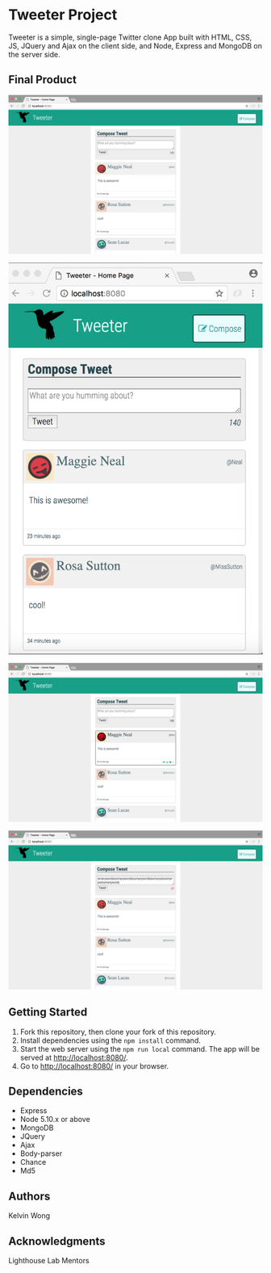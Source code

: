 # Tweeter Project

Tweeter is a simple, single-page Twitter clone App built with HTML, CSS, JS, JQuery and Ajax on the client side, and Node, Express and MongoDB on the server side.

## Final Product
!["Screenshot of tweeter"](https://github.com/kelvin8wong/tweeter/blob/master/docs/tweeter.png?raw=true)

!["Screenshot of responsive function"](https://github.com/kelvin8wong/tweeter/blob/master/docs/responsive.png?raw=true)

!["Screenshot of like function"](https://github.com/kelvin8wong/tweeter/blob/master/docs/likes.png?raw=true)

!["Screenshot of character-counting function"](https://github.com/kelvin8wong/tweeter/blob/master/docs/charactercounter.png?raw=true)

## Getting Started

1. Fork this repository, then clone your fork of this repository.
2. Install dependencies using the `npm install` command.
3. Start the web server using the `npm run local` command. The app will be served at <http://localhost:8080/>.
4. Go to <http://localhost:8080/> in your browser.

## Dependencies

- Express
- Node 5.10.x or above
- MongoDB
- JQuery
- Ajax
- Body-parser
- Chance
- Md5

## Authors
Kelvin Wong 

## Acknowledgments
Lighthouse Lab Mentors
